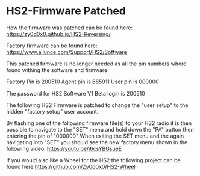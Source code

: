 # HS2-Firmware Patched


How the firmware was patched can be found here: https://zy0d0x0.github.io/HS2-Reversing/

Factory firmware can be found here: https://www.ailunce.com/Support/HS2/Software

This patched firmware is no longer needed as all the pin numbers where found withing the software and firmware.

Factory Pin is 200510 
Agent pin is 685911 
User pin is 000000 

The password for HS2 Software V1 Beta login is 200510

The following HS2 Firmware is patched to change the "user setup" to the hidden "factory setup" user account.

By flashing one of the following firmware file(s) to your HS2 radio it is then possible to navigate to the "SET" menu and hold down the "PA" button
then entering the pin of "000000" When exiting the SET menu and the again navigating into "SET" you should see the new factory menu shown in the following video: https://youtu.be/i6csYBGsueE


If you would also like a Wheel for the HS2 the following project can be found here https://github.com/Zy0d0x0/HS2-Wheel
